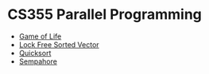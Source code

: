 # CS355 Parallel Programming
* [Game of Life](https://github.com/ChenGarry/class_projects/tree/main/CS355/gol-files)
* [Lock Free Sorted Vector](https://github.com/ChenGarry/class_projects/tree/main/CS355/lfsv-files)
* [Quicksort](https://github.com/ChenGarry/class_projects/tree/main/CS355/gol-files)
* [Sempahore](https://github.com/ChenGarry/class_projects/tree/main/CS355/semaphore-files)
